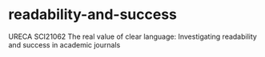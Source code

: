 # readability-and-success
URECA SCI21062 The real value of clear language: Investigating readability and success in academic journals
